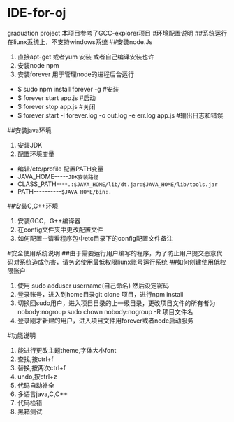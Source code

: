 # IDE-for-oj
graduation project
本项目参考了GCC-explorer项目
#环境配置说明
##系统运行在liunx系统上，不支持windows系统
##安装node.Js
1. 直接apt-get 或者yum 安装 或者自己编译安装也许
2. 安装node npm
3. 安装forever 用于管理node的进程后台运行
- $ sudo npm install forever -g   #安装
- $ forever start app.js          #启动
- $ forever stop app.js           #关闭
- $ forever start -l forever.log -o out.log -e err.log app.js   #输出日志和错误

##安装java环境
1. 安装JDK
2. 配置环境变量 
- 编辑/etc/profile 配置PATH变量 
- JAVA_HOME-----`JDK安装路径`		
- CLASS_PATH----`.:$JAVA_HOME/lib/dt.jar:$JAVA_HOME/lib/tools.jar`
- PATH----------`$JAVA_HOME/bin:.`

##安装C,C++环境
1. 安装GCC，G++编译器
2. 在config文件夹中更改配置文件
3. 如何配置--请看程序包中etc目录下的config配置文件备注

#安全使用系统说明
##由于需要运行用户编写的程序，为了防止用户提交恶意代码对系统造成伤害，请务必使用最低权限liunx账号运行系统
##如何创建使用低权限账户
1. 使用 sudo adduser username(自己命名) 然后设定密码
2. 登录账号，进入到home目录git clone 项目，进行npm install
3. 切换回sudo用户，进入项目目录的上一级目录，更改项目文件的所有者为nobody:nogroup
sudo chown nobody:nogroup -R 项目文件名
4. 登录刚才新建的用户，进入项目文件用forever或者node启动服务

#功能说明
1. 能进行更改主题theme,字体大小font
2. 查找,按ctrl+f
3. 替换,按两次ctrl+f
4. undo,按ctrl+z
5. 代码自动补全
6. 多语言java,C,C++
7. 代码检错
8. 黑箱测试

